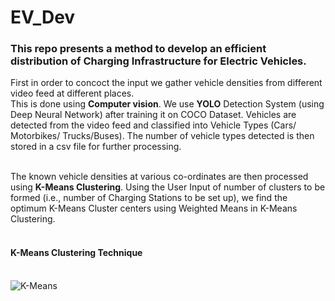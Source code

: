 # EV_Dev
<h3>This repo presents a method to develop an efficient distribution of Charging Infrastructure for Electric Vehicles.</h3>

First in order to concoct the input we gather vehicle densities from different video feed at different places. <br>
This is done using <b>Computer vision</b>. We use <b>YOLO</b> Detection System (using Deep Neural Network) after training it on COCO Dataset. 
Vehicles are detected from the video feed and classified into Vehicle Types (Cars/ Motorbikes/ Trucks/Buses). The number of vehicle types detected is then stored in a csv file for further processing.<br><br>

The known vehicle densities at various co-ordinates are then processed using <b>K-Means Clustering</b>. Using the User Input of number of clusters to be formed (i.e., number of Charging Stations to be set up), we find the optimum K-Means Cluster centers using Weighted Means in K-Means Clustering.<br><br>

<h4>K-Means Clustering Technique</h4><br>
<img src="https://static.javatpoint.com/tutorial/machine-learning/images/k-means-clustering-algorithm-in-machine-learning.png" alt="K-Means">

